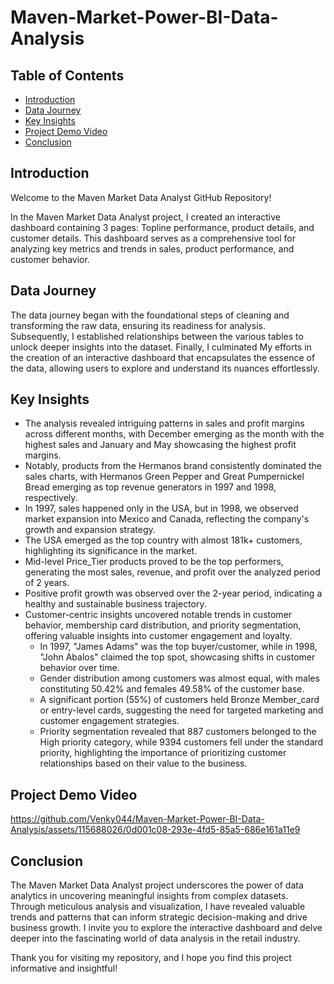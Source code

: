 # Maven-Market-Power-BI-Data-Analysis

## Table of Contents

- [Introduction](#introduction)
- [Data Journey](#data-journey)
- [Key Insights](#key-insights)
- [Project Demo Video](#project-demo-video)
- [Conclusion](#conclusion)


## Introduction
<a id="introduction"></a>
Welcome to the Maven Market Data Analyst GitHub Repository!

In the Maven Market Data Analyst project, I created an interactive dashboard containing 3 pages: Topline performance, product details, and customer details. This dashboard serves as a comprehensive tool for analyzing key metrics and trends in sales, product performance, and customer behavior.

## Data Journey
<a id="data-journey"></a>
The data journey began with the foundational steps of cleaning and transforming the raw data, ensuring its readiness for analysis. Subsequently, I established relationships between the various tables to unlock deeper insights into the dataset. Finally, I culminated My efforts in the creation of an interactive dashboard that encapsulates the essence of the data, allowing users to explore and understand its nuances effortlessly.

## Key Insights
<a id="key-insights"></a>
- The analysis revealed intriguing patterns in sales and profit margins across different months, with December emerging as the month with the highest sales and January and May showcasing the highest profit margins.
- Notably, products from the Hermanos brand consistently dominated the sales charts, with Hermanos Green Pepper and Great Pumpernickel Bread emerging as top revenue generators in 1997 and 1998, respectively.
- In 1997, sales happened only in the USA, but in 1998, we observed market expansion into Mexico and Canada, reflecting the company's growth and expansion strategy.
- The USA emerged as the top country with almost 181k+ customers, highlighting its significance in the market.
- Mid-level Price_Tier products proved to be the top performers, generating the most sales, revenue, and profit over the analyzed period of 2 years.
- Positive profit growth was observed over the 2-year period, indicating a healthy and sustainable business trajectory.
- Customer-centric insights uncovered notable trends in customer behavior, membership card distribution, and priority segmentation, offering valuable insights into customer engagement and loyalty.
    - In 1997, "James Adams" was the top buyer/customer, while in 1998, "John Abalos" claimed the top spot, showcasing shifts in customer behavior over time.
    - Gender distribution among customers was almost equal, with males constituting 50.42% and females 49.58% of the customer base.
    - A significant portion (55%) of customers held Bronze Member_card or entry-level cards, suggesting the need for targeted marketing and customer engagement strategies.
    - Priority segmentation revealed that 887 customers belonged to the High priority category, while 9394 customers fell under the standard priority, highlighting the importance of prioritizing customer relationships based on their value to the business.
 
## Project Demo Video
<a id="project-demo-video"></a>

https://github.com/Venky044/Maven-Market-Power-BI-Data-Analysis/assets/115688026/0d001c08-293e-4fd5-85a5-686e161a11e9

## Conclusion
<a id="conclusion"></a>
The Maven Market Data Analyst project underscores the power of data analytics in uncovering meaningful insights from complex datasets. Through meticulous analysis and visualization, I have revealed valuable trends and patterns that can inform strategic decision-making and drive business growth. I invite you to explore the interactive dashboard and delve deeper into the fascinating world of data analysis in the retail industry.

Thank you for visiting my repository, and I hope you find this project informative and insightful!
